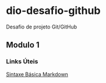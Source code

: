 # dio-desafio-github
Desafio de projeto Git/GitHub
## Modulo 1

### Links Úteis
[Sintaxe Básica Markdown](https://www.markdownguide.org/basic-syntax/)
